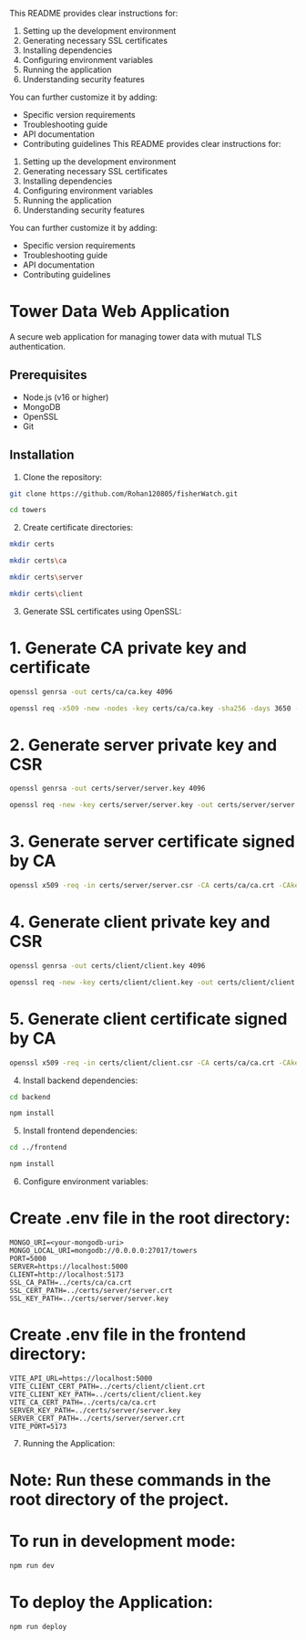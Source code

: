 
This README provides clear instructions for:
1. Setting up the development environment
2. Generating necessary SSL certificates
3. Installing dependencies
4. Configuring environment variables
5. Running the application
6. Understanding security features

You can further customize it by adding:
- Specific version requirements
- Troubleshooting guide
- API documentation
- Contributing guidelines
This README provides clear instructions for:
1. Setting up the development environment
2. Generating necessary SSL certificates
3. Installing dependencies
4. Configuring environment variables
5. Running the application
6. Understanding security features

You can further customize it by adding:
- Specific version requirements
- Troubleshooting guide
- API documentation
- Contributing guidelines

# Tower Data Web Application

A secure web application for managing tower data with mutual TLS authentication.

## Prerequisites

- Node.js (v16 or higher)
- MongoDB
- OpenSSL
- Git

## Installation

1. Clone the repository:
```bash
git clone https://github.com/Rohan120805/fisherWatch.git
```
```bash
cd towers
```

2. Create certificate directories:
```bash
mkdir certs
```
```bash
mkdir certs\ca
```
```bash
mkdir certs\server
```
```bash
mkdir certs\client
```

3. Generate SSL certificates using OpenSSL:

# 1. Generate CA private key and certificate
```bash
openssl genrsa -out certs/ca/ca.key 4096
```
```bash
openssl req -x509 -new -nodes -key certs/ca/ca.key -sha256 -days 3650 -out certs/ca/ca.crt -subj "/CN=FisherWatch"
```
# 2. Generate server private key and CSR
```bash
openssl genrsa -out certs/server/server.key 4096
```
```bash
openssl req -new -key certs/server/server.key -out certs/server/server.csr -subj "/CN=localhost"
```
# 3. Generate server certificate signed by CA
```bash
openssl x509 -req -in certs/server/server.csr -CA certs/ca/ca.crt -CAkey certs/ca/ca.key -CAcreateserial -out certs/server/server.crt -days 365 -sha256
```
# 4. Generate client private key and CSR
```bash
openssl genrsa -out certs/client/client.key 4096
```
```bash
openssl req -new -key certs/client/client.key -out certs/client/client.csr -subj "/CN=client"
```
# 5. Generate client certificate signed by CA
```bash
openssl x509 -req -in certs/client/client.csr -CA certs/ca/ca.crt -CAkey certs/ca/ca.key-CAcreateserial -out certs/client/client.crt -days 365 -sha256
```

4. Install backend dependencies:

```bash
cd backend
```
```bash
npm install
```

5. Install frontend dependencies:

```bash
cd ../frontend
```
```bash
npm install
```

6. Configure environment variables:
# Create .env file in the root directory:

```
MONGO_URI=<your-mongodb-uri>
MONGO_LOCAL_URI=mongodb://0.0.0.0:27017/towers
PORT=5000
SERVER=https://localhost:5000
CLIENT=http://localhost:5173
SSL_CA_PATH=../certs/ca/ca.crt
SSL_CERT_PATH=../certs/server/server.crt
SSL_KEY_PATH=../certs/server/server.key
```

# Create .env file in the frontend directory:

```
VITE_API_URL=https://localhost:5000
VITE_CLIENT_CERT_PATH=../certs/client/client.crt
VITE_CLIENT_KEY_PATH=../certs/client/client.key
VITE_CA_CERT_PATH=../certs/ca/ca.crt
SERVER_KEY_PATH=../certs/server/server.key
SERVER_CERT_PATH=../certs/server/server.crt
VITE_PORT=5173
```

7. Running the Application:
# Note: Run these commands in the root directory of the project.
# To run in development mode:
```bash
npm run dev
```

# To deploy the Application:
```bash
npm run deploy
```